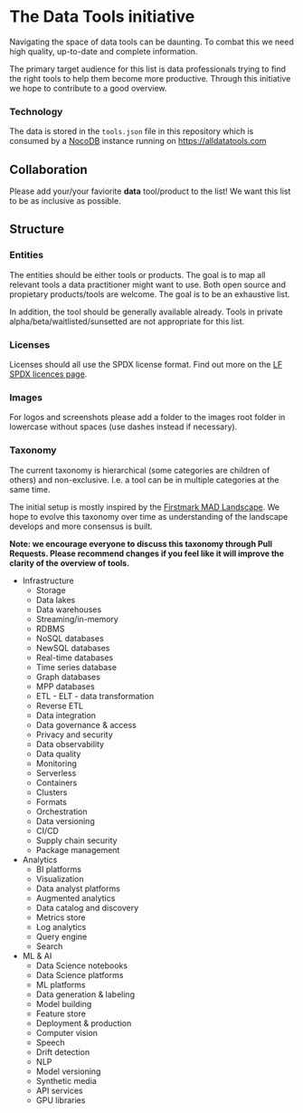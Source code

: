 # The Data Tools initiative
Navigating the space of data tools can be daunting. To combat this we need high quality, up-to-date and complete information.

The primary target audience for this list is data professionals trying to find the right tools to help them become more productive. Through this initiative we hope to contribute to a good overview.

### Technology
The data is stored in the `tools.json` file in this repository which is consumed by a [NocoDB](https://github.com/nocodb/nocodb) instance running on https://alldatatools.com

## Collaboration
Please add your/your faviorite **data** tool/product to the list! We want this list to be as inclusive as possible.

## Structure

### Entities
The entities should be either tools or products. The goal is to map all relevant tools a data practitioner might want to use. Both open source and propietary products/tools are welcome. The goal is to be an exhaustive list.

In addition, the tool should be generally available already. Tools in private alpha/beta/waitlisted/sunsetted are not appropriate for this list.

### Licenses
Licenses should all use the SPDX license format. Find out more on the [LF SPDX licences page](https://spdx.org/licenses/).

### Images
For logos and screenshots please add a folder to the images root folder in lowercase without spaces (use dashes instead if necessary).

### Taxonomy
The current taxonomy is hierarchical (some categories are children of others) and non-exclusive. I.e. a tool can be in multiple categories at the same time.

The initial setup is mostly inspired by the [Firstmark MAD Landscape](https://mattturck.com/data2021/). We hope to evolve this taxonomy over time as understanding of the landscape develops and more consensus is built.

**Note: we encourage everyone to discuss this taxonomy through Pull Requests. Please recommend changes if you feel like it will improve the clarity of the overview of tools.**

- Infrastructure
  - Storage
  - Data lakes
  - Data warehouses
  - Streaming/in-memory
  - RDBMS
  - NoSQL databases
  - NewSQL databases
  - Real-time databases
  - Time series database
  - Graph databases
  - MPP databases
  - ETL - ELT - data transformation
  - Reverse ETL
  - Data integration
  - Data governance & access
  - Privacy and security
  - Data observability
  - Data quality
  - Monitoring
  - Serverless
  - Containers
  - Clusters
  - Formats
  - Orchestration
  - Data versioning
  - CI/CD
  - Supply chain security
  - Package management
- Analytics
  - BI platforms
  - Visualization
  - Data analyst platforms
  - Augmented analytics
  - Data catalog and discovery
  - Metrics store
  - Log analytics
  - Query engine
  - Search
- ML & AI
  - Data Science notebooks
  - Data Science platforms
  - ML platforms
  - Data generation & labeling
  - Model building
  - Feature store
  - Deployment & production
  - Computer vision
  - Speech
  - Drift detection
  - NLP
  - Model versioning
  - Synthetic media
  - API services
  - GPU libraries


